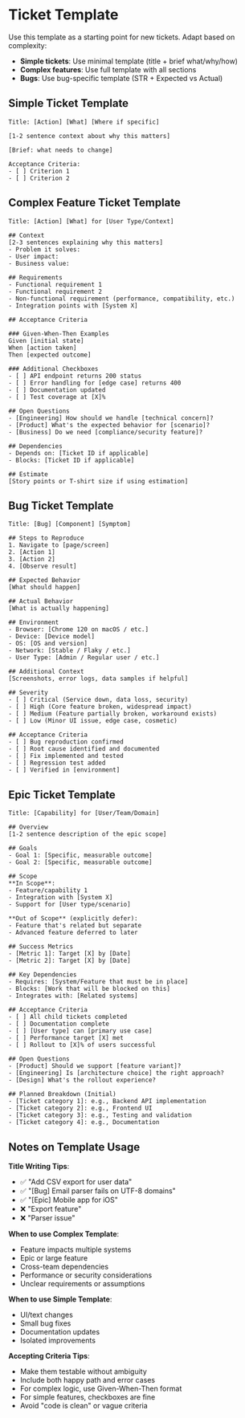 # Ticket Template

Use this template as a starting point for new tickets. Adapt based on complexity:
- **Simple tickets**: Use minimal template (title + brief what/why/how)
- **Complex features**: Use full template with all sections
- **Bugs**: Use bug-specific template (STR + Expected vs Actual)

## Simple Ticket Template

```
Title: [Action] [What] [Where if specific]

[1-2 sentence context about why this matters]

[Brief: what needs to change]

Acceptance Criteria:
- [ ] Criterion 1
- [ ] Criterion 2
```

## Complex Feature Ticket Template

```
Title: [Action] [What] for [User Type/Context]

## Context
[2-3 sentences explaining why this matters]
- Problem it solves:
- User impact:
- Business value:

## Requirements
- Functional requirement 1
- Functional requirement 2
- Non-functional requirement (performance, compatibility, etc.)
- Integration points with [System X]

## Acceptance Criteria

### Given-When-Then Examples
Given [initial state]
When [action taken]
Then [expected outcome]

### Additional Checkboxes
- [ ] API endpoint returns 200 status
- [ ] Error handling for [edge case] returns 400
- [ ] Documentation updated
- [ ] Test coverage at [X]%

## Open Questions
- [Engineering] How should we handle [technical concern]?
- [Product] What's the expected behavior for [scenario]?
- [Business] Do we need [compliance/security feature]?

## Dependencies
- Depends on: [Ticket ID if applicable]
- Blocks: [Ticket ID if applicable]

## Estimate
[Story points or T-shirt size if using estimation]
```

## Bug Ticket Template

```
Title: [Bug] [Component] [Symptom]

## Steps to Reproduce
1. Navigate to [page/screen]
2. [Action 1]
3. [Action 2]
4. [Observe result]

## Expected Behavior
[What should happen]

## Actual Behavior
[What is actually happening]

## Environment
- Browser: [Chrome 120 on macOS / etc.]
- Device: [Device model]
- OS: [OS and version]
- Network: [Stable / Flaky / etc.]
- User Type: [Admin / Regular user / etc.]

## Additional Context
[Screenshots, error logs, data samples if helpful]

## Severity
- [ ] Critical (Service down, data loss, security)
- [ ] High (Core feature broken, widespread impact)
- [ ] Medium (Feature partially broken, workaround exists)
- [ ] Low (Minor UI issue, edge case, cosmetic)

## Acceptance Criteria
- [ ] Bug reproduction confirmed
- [ ] Root cause identified and documented
- [ ] Fix implemented and tested
- [ ] Regression test added
- [ ] Verified in [environment]
```

## Epic Ticket Template

```
Title: [Capability] for [User/Team/Domain]

## Overview
[1-2 sentence description of the epic scope]

## Goals
- Goal 1: [Specific, measurable outcome]
- Goal 2: [Specific, measurable outcome]

## Scope
**In Scope**:
- Feature/capability 1
- Integration with [System X]
- Support for [User type/scenario]

**Out of Scope** (explicitly defer):
- Feature that's related but separate
- Advanced feature deferred to later

## Success Metrics
- [Metric 1]: Target [X] by [Date]
- [Metric 2]: Target [X] by [Date]

## Key Dependencies
- Requires: [System/Feature that must be in place]
- Blocks: [Work that will be blocked on this]
- Integrates with: [Related systems]

## Acceptance Criteria
- [ ] All child tickets completed
- [ ] Documentation complete
- [ ] [User type] can [primary use case]
- [ ] Performance target [X] met
- [ ] Rollout to [X]% of users successful

## Open Questions
- [Product] Should we support [feature variant]?
- [Engineering] Is [architecture choice] the right approach?
- [Design] What's the rollout experience?

## Planned Breakdown (Initial)
- [Ticket category 1]: e.g., Backend API implementation
- [Ticket category 2]: e.g., Frontend UI
- [Ticket category 3]: e.g., Testing and validation
- [Ticket category 4]: e.g., Documentation
```

## Notes on Template Usage

**Title Writing Tips**:
- ✅ "Add CSV export for user data"
- ✅ "[Bug] Email parser fails on UTF-8 domains"
- ✅ "[Epic] Mobile app for iOS"
- ❌ "Export feature"
- ❌ "Parser issue"

**When to use Complex Template**:
- Feature impacts multiple systems
- Epic or large feature
- Cross-team dependencies
- Performance or security considerations
- Unclear requirements or assumptions

**When to use Simple Template**:
- UI/text changes
- Small bug fixes
- Documentation updates
- Isolated improvements

**Accepting Criteria Tips**:
- Make them testable without ambiguity
- Include both happy path and error cases
- For complex logic, use Given-When-Then format
- For simple features, checkboxes are fine
- Avoid "code is clean" or vague criteria
